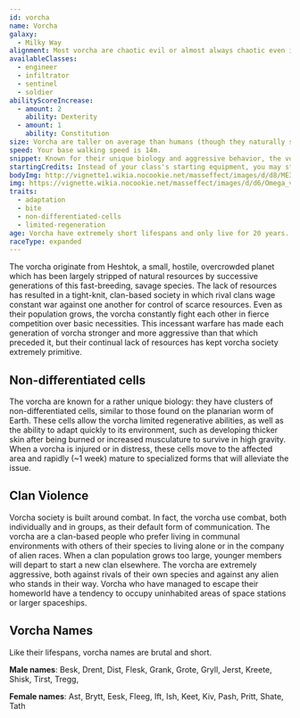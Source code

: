 ```yaml
---
id: vorcha
name: Vorcha
galaxy: 
  - Milky Way
alignment: Most vorcha are chaotic evil or almost always chaotic even if their morality is strengthened.
availableClasses:
  - engineer
  - infiltrator
  - sentinel
  - soldier
abilityScoreIncrease:
  - amount: 2
    ability: Dexterity
  - amount: 1
    ability: Constitution
size: Vorcha are taller on average than humans (though they naturally slouch) and relatively slender. Your size is Medium.
speed: Your base walking speed is 14m.
snippet: Known for their unique biology and aggressive behavior, the vorcha of Heshtok are a primitive race that lives among the galaxy's darker and more dangerous locations, such as Omega.
startingCredits: Instead of your class's starting equipment, you may start with 4d12 x 1000 + 10,000 credits to buy your own equipment.
bodyImg: http://vignette1.wikia.nocookie.net/masseffect/images/d/d8/ME3_Vorcha_Hunter.png/revision/latest/scale-to-width-down/500
img: https://vignette.wikia.nocookie.net/masseffect/images/d/d6/Omega_vermin.png/revision/latest/scale-to-width-down/640?cb=20140624121030
traits:
  - adaptation
  - bite
  - non-differentiated-cells
  - limited-regeneration
age: Vorcha have extremely short lifespans and only live for 20 years. They reach adulthood shortly after their first year.
raceType: expanded
---
```


The vorcha originate from Heshtok, a small, hostile, overcrowded planet which has been largely stripped of natural 
resources by successive generations of this fast-breeding, savage species. The lack of resources has resulted in a 
tight-knit, clan-based society in which rival clans wage constant war against one another for control of scarce 
resources. Even as their population grows, the vorcha constantly fight each other in fierce competition over basic 
necessities. This incessant warfare has made each generation of vorcha stronger and more aggressive than that which 
preceded it, but their continual lack of resources has kept vorcha society extremely primitive.

## Non-differentiated cells
The vorcha are known for a rather unique biology: they have clusters of non-differentiated cells, similar to those found 
on the planarian worm of Earth. These cells allow the vorcha limited regenerative abilities, as well as the ability to 
adapt quickly to its environment, such as developing thicker skin after being burned or increased musculature to survive 
in high gravity. When a vorcha is injured or in distress, these cells move to the affected area and rapidly 
(~1 week) mature to specialized forms that will alleviate the issue.

## Clan Violence
Vorcha society is built around combat. In fact, the vorcha use combat, both individually and in groups, as their 
default form of communication. The vorcha are a clan-based people who prefer living in communal environments with 
others of their species to living alone or in the company of alien races. When a clan population grows too large, 
younger members will depart to start a new clan elsewhere. The vorcha are extremely aggressive, both against rivals of 
their own species and against any alien who stands in their way. Vorcha who have managed to escape their 
homeworld have a tendency to occupy uninhabited areas of space stations or larger spaceships.

## Vorcha Names
Like their lifespans, vorcha names are brutal and short.

__Male names__: Besk, Drent, Dist, Flesk, Grank, Grote, Gryll, Jerst, Kreete, Shisk, Tirst, Tregg,  

__Female names__: Ast, Brytt, Eesk, Fleeg, Ift, Ish, Keet, Kiv, Pash, Pritt, Shate, Tath  

<source-reference pages="Vorcha" source="wiki"></source-reference>
